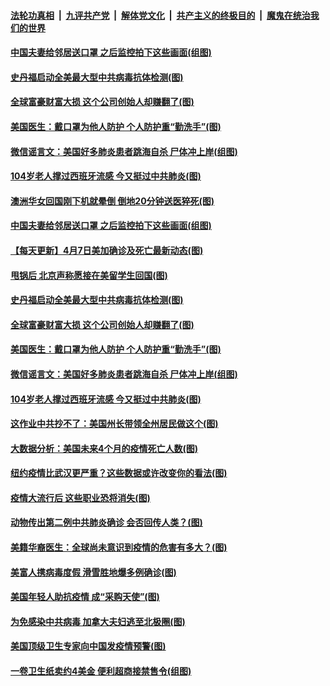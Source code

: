 ####  [法轮功真相](../../../../basic/blob/master/README.md?t=04072130) &nbsp;|&nbsp; [九评共产党](../../../../9ping.md/blob/master/README.md?t=04072130) &nbsp;|&nbsp; [解体党文化](../../../../jtdwh.md/blob/master/README.md?t=04072130)  &nbsp;|&nbsp; [共产主义的终极目的](../../../../gczydzjmd.md/blob/master/README.md?t=04072130) &nbsp;|&nbsp; [魔鬼在统治我们的世界](../../../../mgztzwmdsj.md/blob/master/README.md?t=04072130) 

#### [中国夫妻给邻居送口罩 之后监控拍下这些画面(组图)](../pages/p3/928941.md?t=04072130) 

#### [史丹福启动全美最大型中共病毒抗体检测(图)](../pages/p3/928893.md?t=04072130) 

#### [全球富豪财富大损 这个公司创始人却赚翻了(图)](../pages/p3/928890.md?t=04072130) 

#### [美国医生：戴口罩为他人防护 个人防护重“勤洗手”(图)](../pages/p3/928876.md?t=04072130) 

#### [微信谣言文：美国好多肺炎患者跳海自杀 尸体冲上岸(组图)](../pages/p3/928873.md?t=04072130) 

#### [104岁老人撑过西班牙流感 今又挺过中共肺炎(图)](../pages/p3/928874.md?t=04072130) 

#### [澳洲华女回国刚下机就晕倒 倒地20分钟送医猝死(图)](../pages/p3/928944.md?t=04072130) 

#### [中国夫妻给邻居送口罩 之后监控拍下这些画面(组图)](../pages/p3/928941.md?t=04072130) 

#### [【每天更新】4月7日美加确诊及死亡最新动态(图)](../pages/p3/928262.md?t=04072130) 

#### [甩锅后 北京声称愿接在美留学生回国(图)](../pages/p3/928894.md?t=04072130) 

#### [史丹福启动全美最大型中共病毒抗体检测(图)](../pages/p3/928893.md?t=04072130) 

#### [全球富豪财富大损 这个公司创始人却赚翻了(图)](../pages/p3/928890.md?t=04072130) 

#### [美国医生：戴口罩为他人防护 个人防护重“勤洗手”(图)](../pages/p3/928876.md?t=04072130) 

#### [微信谣言文：美国好多肺炎患者跳海自杀 尸体冲上岸(组图)](../pages/p3/928873.md?t=04072130) 

#### [104岁老人撑过西班牙流感 今又挺过中共肺炎(图)](../pages/p3/928874.md?t=04072130) 

#### [这作业中共抄不了：美国州长带领全州居民做这个(图)](../pages/p3/928836.md?t=04072130) 

#### [大数据分析：美国未来4个月的疫情死亡人数(图)](../pages/p3/928834.md?t=04072130) 

#### [纽约疫情比武汉更严重？这些数据或许改变你的看法(图)](../pages/p3/928826.md?t=04072130) 

#### [疫情大流行后 这些职业恐将消失(图)](../pages/p3/928823.md?t=04072130) 

#### [动物传出第二例中共肺炎确诊 会否回传人类？(图)](../pages/p3/928795.md?t=04072130) 

#### [美籍华裔医生：全球尚未意识到疫情的危害有多大？(图)](../pages/p3/928784.md?t=04072130) 

#### [美富人携病毒度假 滑雪胜地爆多例确诊(图)](../pages/p3/928780.md?t=04072130) 

#### [美国年轻人助抗疫情 成“采购天使”(图)](../pages/p3/928762.md?t=04072130) 

#### [为免感染中共病毒 加拿大夫妇逃至北极圈(图)](../pages/p3/928760.md?t=04072130) 

#### [美国顶级卫生专家向中国发疫情预警(图)](../pages/p3/928689.md?t=04072130) 

#### [一卷卫生纸卖约4美金 便利超商接禁售令(组图)](../pages/p3/928683.md?t=04072130) 

